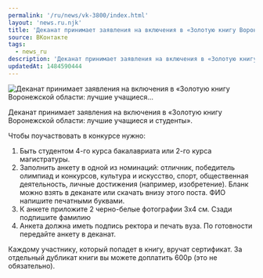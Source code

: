 ```yaml
---
permalink: '/ru/news/vk-3800/index.html'
layout: 'news.ru.njk'
title: 'Деканат принимает заявления на включения в «Золотую книгу Воронежской области: лучшие учащиеся…'
source: ВКонтакте
tags:
  - news_ru
description: 'Деканат принимает заявления на включения в «Золотую книгу Воронежской области: лучшие учащиеся…'
updatedAt: 1484590444
---
```

![Деканат принимает заявления на включения в «Золотую книгу Воронежской области: лучшие учащиеся…](https://sun9-27.userapi.com/impf/j47_CBrIR3WuzHjgePV0EDKmFq-7H3DI74SR4A/zvUzath6xpU.jpg?size=910x403&quality=96&proxy=1&sign=7a1f6ec17237bb082f5834add38327d0&c_uniq_tag=NQGUizA1kB7zXE2VMqthbFiVie5zNWx5yk3S421mv34&type=album)

Деканат принимает заявления на включения в «Золотую книгу Воронежской области: лучшие учащиеся и студенты».

Чтобы поучаствовать в конкурсе нужно:
1. Быть студентом 4-го курса бакалавриата или 2-го курса магистратуры.
2. Заполнить анкету в одной из номинаций: отличник, победитель олимпиад и конкурсов, культура и искусство, спорт, общественная деятельность, личные достижения (например, изобретение). Бланк можно взять в деканате или скачать внизу этого поста. ФИО напишите печатными буквами.
3. К анкете приложите 2 черно-белые фотографии 3х4 см. Сзади подпишите фамилию
4. Анкета должна иметь подпись ректора и печать вуза. По готовности передайте анкету в деканат.

Каждому участнику, который попадет в книгу, вручат сертификат. За отдельный дубликат книги вы можете доплатить 600р (это не обязательно).
